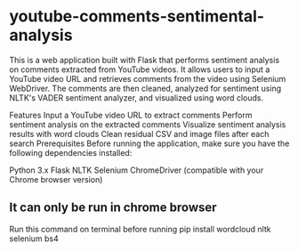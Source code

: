 # youtube-comments-sentimental-analysis

This is a web application built with Flask that performs sentiment analysis on comments extracted from YouTube videos. It allows users to input a YouTube video URL and retrieves comments from the video using Selenium WebDriver. The comments are then cleaned, analyzed for sentiment using NLTK's VADER sentiment analyzer, and visualized using word clouds.

Features
Input a YouTube video URL to extract comments
Perform sentiment analysis on the extracted comments
Visualize sentiment analysis results with word clouds
Clean residual CSV and image files after each search
Prerequisites
Before running the application, make sure you have the following dependencies installed:

Python 3.x
Flask
NLTK
Selenium
ChromeDriver (compatible with your Chrome browser version)
## It can only be run in chrome browser
Run this command on terminal before running
pip install wordcloud nltk selenium bs4
